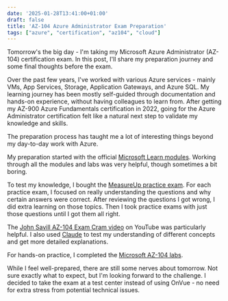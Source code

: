 ```yaml
---
date: '2025-01-28T13:41:00+01:00'
draft: false
title: 'AZ-104 Azure Administrator Exam Preparation'
tags: ["azure", "certification", "az104", "cloud"]
---
```


Tomorrow's the big day - I'm taking my Microsoft Azure Administrator (AZ-104) certification exam. In this post, I'll share my preparation journey and some final thoughts before the exam.

Over the past few years, I've worked with various Azure services - mainly VMs, App Services, Storage, Application Gateways, and Azure SQL. My learning journey has been mostly self-guided through documentation and hands-on experience, without having colleagues to learn from. After getting my AZ-900 Azure Fundamentals certification in 2022, going for the Azure Administrator certification felt like a natural next step to validate my knowledge and skills.

The preparation process has taught me a lot of interesting things beyond my day-to-day work with Azure.

My preparation started with the official [Microsoft Learn modules](https://learn.microsoft.com/en-us/credentials/certifications/azure-administrator/?practice-assessment-type=certification#certification-prepare-for-the-exam). Working through all the modules and labs was very helpful, though sometimes a bit boring.

To test my knowledge, I bought the [MeasureUp practice exam](https://www.measureup.com/microsoft-practice-test-az-104-microsoft-azure-administrator.html). For each practice exam, I focused on really understanding the questions and why certain answers were correct. After reviewing the questions I got wrong, I did extra learning on those topics. Then I took practice exams with just those questions until I got them all right.

The [John Savill AZ-104 Exam Cram video](https://youtu.be/0Knf9nub4-k) on YouTube was particularly helpful. I also used [Claude](https://claude.ai) to test my understanding of different concepts and get more detailed explanations.

For hands-on practice, I completed the [Microsoft AZ-104 labs](https://github.com/MicrosoftLearning/AZ-104-MicrosoftAzureAdministrator).

While I feel well-prepared, there are still some nerves about tomorrow. Not sure exactly what to expect, but I'm looking forward to the challenge. I decided to take the exam at a test center instead of using OnVue - no need for extra stress from potential technical issues.
